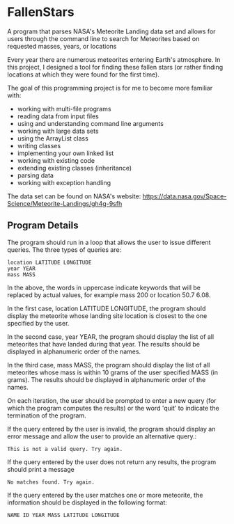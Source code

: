 # FallenStars
A program that parses NASA's Meteorite Landing data set and allows for users through the command line to search for Meteorites based on requested masses, years, or locations

Every year there are numerous meteorites entering Earth's atmosphere. In this project, I designed a tool for finding these fallen stars (or rather finding locations at which they were found for the first time). 

The goal of this programming project is for me to become more familiar with:

- working with multi-file programs
- reading data from input files
- using and understanding command line arguments
- working with large data sets
- using the ArrayList class
- writing classes
- implementing your own linked list
- working with existing code
- extending existing classes (inheritance)
- parsing data
- working with exception handling

The data set can be found on NASA's website: https://data.nasa.gov/Space-Science/Meteorite-Landings/gh4g-9sfh

## Program Details

The program should run in a loop that allows the user to issue different queries. The three types of queries are:
```
location LATITUDE LONGITUDE
year YEAR
mass MASS
```
In the above, the words in uppercase indicate keywords that will be replaced by actual values, for example mass 200 or location 50.7 6.08.

In the first case, location LATITUDE LONGITUDE, the program should display the meteorite whose landing site location is closest to the one specified by the user.

In the second case, year YEAR, the program should display the list of all meteorites that have landed during that year. The results should be displayed in alphanumeric order of the names.

In the third case, mass MASS, the program should display the list of all meteorites whose mass is within 10 grams of the user specified MASS (in grams). The results should be displayed in alphanumeric order of the names.

On each iteration, the user should be prompted to enter a new query (for which the program computes the results) or the word 'quit' to indicate the termination of the program.

If the query entered by the user is invalid, the program should display an error message and allow the user to provide an alternative query.:
```
This is not a valid query. Try again.
```
If the query entered by the user does not return any results, the program should print a message
```
No matches found. Try again.
```
If the query entered by the user matches one or more meteorite, the information should be displayed in the following format:
```
NAME ID YEAR MASS LATITUDE LONGITUDE
```
